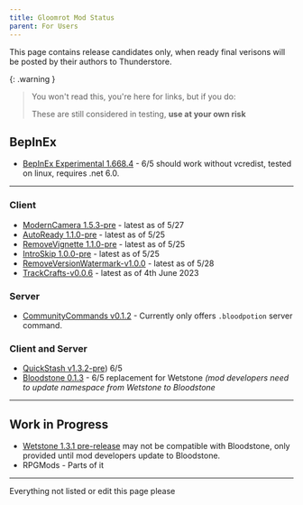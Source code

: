 ```yaml
---
title: Gloomrot Mod Status
parent: For Users
---
```


This page contains release candidates only, when ready final verisons will be posted by their authors to Thunderstore.

{: .warning }
> You won't read this, you're here for links, but if you do:
>
> These are still considered in testing, **use at your own risk**

## BepInEx
- [BepInEx Experimental 1.668.4](https://github.com/decaprime/VRising-Modding/releases/tag/1.668.4) - 6/5 should work without vcredist, tested on linux, requires .net 6.0.

---

### Client
- [ModernCamera 1.5.3-pre](https://github.com/v-rising/ModernCamera/releases/tag/ModernCamera-v1.5.3-pre) - latest as of 5/27
- [AutoReady 1.1.0-pre](https://github.com/iZastic/vrising-autoready/releases/tag/AutoReady-v1.1.0-pre) - latest as of 5/25
- [RemoveVignette 1.1.0-pre](https://github.com/iZastic/vrising-removevignette/releases/tag/RemoveVignette-v1.1.0-pre) - latest as of 5/25
- [IntroSkip 1.0.0-pre](https://github.com/iZastic/vrising-introskip/releases/tag/IntroSkip-v1.0.0-pre) - latest as of 5/25
- [RemoveVersionWatermark-v1.0.0](https://github.com/NodusCursorius/VRising-RemoveVersionWatermark/releases/tag/RemoveVersionWatermark-v1.0.0) - latest as of 5/28
- [TrackCrafts-v0.0.6](https://github.com/p1xel8ted/TrackCrafts/releases/tag/0.0.6) - latest as of 4th June 2023

### Server
- [CommunityCommands v0.1.2](https://github.com/decaprime/CommunityCommands/releases/tag/v0.1.2) - Currently only offers `.bloodpotion` server command.

### Client and Server
- [QuickStash v1.3.2-pre](https://github.com/iZastic/QuickStash/releases/tag/QuickStash-v1.3.2-pre)) 6/5
- [Bloodstone 0.1.3](https://github.com/decaprime/Bloodstone/releases/tag/v0.1.2) - 6/5 replacement for Wetstone _(mod developers need to update namespace from Wetstone to Bloodstone_

---

## Work in Progress
- [Wetstone 1.3.1 pre-release](https://github.com/iZastic/Wetstone/releases/tag/Wetstone-v1.3.1-pre) may not be compatible with Bloodstone, only provided until mod developers update to Bloodstone.
- RPGMods - Parts of it

---

Everything not listed or edit this page please
